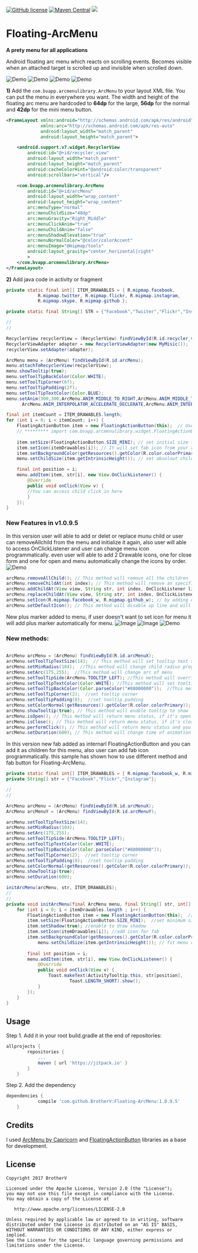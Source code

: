 [![GitHub license](https://img.shields.io/github/license/dcendents/android-maven-gradle-plugin.svg)](http://www.apache.org/licenses/LICENSE-2.0.html)
[![Maven Central](https://img.shields.io/maven-central/v/com.github.dcendents/android-maven-gradle-plugin.svg)](http://search.maven.org/#search%7Cga%7C1%7Ca%3A%22android-maven-gradle-plugin%22)
[![](https://jitpack.io/v/BrotherV/Floating-ArcMenu.svg)](https://jitpack.io/#BrotherV/Floating-ArcMenu)
# Floating-ArcMenu
**A prety menu for all applications**

Android floating arc menu which reacts on scrolling events. Becomes visible when an attached target is scrolled up and invisible when scrolled down.

![Demo](art/tooltip.gif)
![Demo](art/listview.gif)
![Demo](art/recycler.gif)
![Demo](art/scroll.gif)

**1)** Add the ``com.bvapp.arcmenulibrary.ArcMenu`` to your layout XML file. You can put the menu in everywhere you want.
The width and height of the floating arc menu are hardcoded to **64dp** for the large, **56dp** for the normal and **42dp**
for the mini menu button.

```xml
<FrameLayout xmlns:android="http://schemas.android.com/apk/res/android"
             xmlns:arc="http://schemas.android.com/apk/res-auto"
             android:layout_width="match_parent"
             android:layout_height="match_parent">

    <android.support.v7.widget.RecyclerView
        android:id="@+id/recycler_view"
        android:layout_width="match_parent"
        android:layout_height="match_parent"
        android:cacheColorHint="@android:color/transparent"
        android:scrollbars="vertical"/>

    <com.bvapp.arcmenulibrary.ArcMenu
        android:id="@+id/arcMenu"
        android:layout_width="wrap_content"
        android:layout_height="wrap_content"
        arc:menuType="normal"
        arc:menuChildSize="48dp"
        arc:menuGravity="Right_Middle"
        arc:menuClickAnim="true"
        arc:menuChildAnim="false"
        arc:menuShadowElevation="true"
        arc:menuNormalColor="@color/colorAccent"
        arc:menuImage="@mipmap/tools"
        android:layout_gravity="center_horizontal|right"
        >
    </com.bvapp.arcmenulibrary.ArcMenu>
</FrameLayout>
```
**2)** Add java code in activity or fragment
``` java
private static final int[] ITEM_DRAWABLES = { R.mipmap.facebook,
			R.mipmap.twitter, R.mipmap.flickr, R.mipmap.instagram,
			R.mipmap.skype, R.mipmap.github };

private static final String[] STR = {"Facebook","Twiiter","Flickr","Instagram","Skype","Github"};

//
//

RecyclerView recyclerView = (RecyclerView) findViewById(R.id.recycler_view);
RecyclerViewAdapter adapter = new RecyclerViewAdapter(new MyMisic());
recyclerView.setAdapter(adapter);

ArcMenu menu = (ArcMenu) findViewById(R.id.arcMenu);
menu.attachToRecyclerView(recyclerView);
menu.showTooltip(true);
menu.setToolTipBackColor(Color.WHITE);
menu.setToolTipCorner(6f);
menu.setToolTipPadding(2f);
menu.setToolTipTextColor(Color.BLUE);
menu.setAnim(300,300,ArcMenu.ANIM_MIDDLE_TO_RIGHT,ArcMenu.ANIM_MIDDLE_TO_RIGHT,
      ArcMenu.ANIM_INTERPOLATOR_ACCELERATE_DECLERATE,ArcMenu.ANIM_INTERPOLATOR_ACCELERATE_DECLERATE);

final int itemCount = ITEM_DRAWABLES.length;
for (int i = 0; i < itemCount; i++) {
	FloatingActionButton item = new FloatingActionButton(this);  // Use internal FAB as child
	// ********* import com.bvapp.arcmenulibrary.widget.FloatingActionButton; *********
	
	item.setSize(FloatingActionButton.SIZE_MINI); // set initial size for child, it will create fab first
	item.setIcon(itemDrawables[i]); // It will set fab icon from your resources which related to 'ITEM_DRAWABLES'
	item.setBackgroundColor(getResources().getColor(R.color.colorPrimary)); // it will set fab child's color
	menu.setChildSize(item.getIntrinsicHeight()); // set absolout child size for menu

	final int position = i;
	menu.addItem(item, str[i], new View.OnClickListener() {
		@Override
		public void onClick(View v) {
		//You can access child click in here			
		}
	});
}
```
### New Features in v1.0.9.5
In this version user will able to add or delet or replace munu child or user can removeAllchild from the menu and initialize it again, also user will able to access OnClickListener and user can change menu icon programmatically. even user will able to add 2 Drawable icons, one for close form and one for open and menu automatically change the icons by order.
![Demo](art/double_icon.gif)
``` java
arcMenu.removeAllChild(); // This method will remove all the children
arcMenu.removeChildAt(int index); // This method will remove an specific child
arcMenu.addChildAt(View view, String str, int index, OnClickListener listener); // This method can add a new child at the end 
arcMenu.replaceChildAt(View view, String str, int index, OnClickListener listener); // With this method you will able to replace a child
arcMenu.setIcon(R.mipmap.facebook_w, R.mipmap.github_w); // by adding drawable file ,menu will able to change icons by order.
arcMenu.setDefaultIcon(); // This method will disable up line and will set plus marker on the menu.
```
New plus marker added to menu, if user doesn't want to set icon for menu it will add plus marker automatically for menu.
![Image](art/img1.png)
![Image](art/img2.png)
![Demo](art/plus_marker.gif)

### New methods:

``` java

ArcMenu arcMenu = (ArcMenu) findViewById(R.id.arcMenuX);
arcMenu.setToolTipTextSize(14);  // This method will set tooltip text size
arcMenu.setMinRadius(104);  //This method will change child radius programmatically
arcMenu.setArc(175,255);  //This method will change arc of menu
arcMenu.setToolTipSide(ArcMenu.TOOLTIP_LEFT); //This method will override tooltip direction
arcMenu.setToolTipTextColor(Color.WHITE); //This method will set tooltip text color
arcMenu.setToolTipBackColor(Color.parseColor("#88000000"));  //This method will set tooltip background color
arcMenu.setToolTipCorner(2);  //set tooltip corner
arcMenu.setToolTipPadding(8);  //set tooltip padding
arcMenu.setColorNormal(getResources().getColor(R.color.colorPrimary));  //set menu button normal color programmatically
arcMenu.showTooltip(true); // This method will enable tooltip to show
arcMenu.isOpen(); // This method will return menu status, if it's open then it will return true.
arcMenu.isClose(); // This method will return menu status, if it's close then it will return true.
arcMenu.performClick(); // This method will return menu status and you can open or close menu programmatically.
arcMenu.setDuration(600); // This method will change time of animation

```
In this version new fab added as internarl FloatingActionButton and you can add it as children for this menu, also user can add fab icon programmatically. this sample has shown how to use different method and fab button for Floating-ArcMenu.
``` java
private static final int[] ITEM_DRAWABLES = { R.mipmap.facebook_w, R.mipmap.flickr_w, R.mipmap.instagram_w };
private String[] str = {"Facebook","Flickr","Instagram"};

//
//

ArcMenu arcMenu = (ArcMenu) findViewById(R.id.arcMenuX);
ArcMenu arcMenuY = (ArcMenu) findViewById(R.id.arcMenuY);

arcMenu.setToolTipTextSize(14);
arcMenu.setMinRadius(104);
arcMenu.setArc(175,255);
arcMenu.setToolTipSide(ArcMenu.TOOLTIP_LEFT);
arcMenu.setToolTipTextColor(Color.WHITE);
arcMenu.setToolTipBackColor(Color.parseColor("#88000000"));
arcMenu.setToolTipCorner(2);  //set tooltip corner
arcMenu.setToolTipPadding(8);  //set tooltip padding
arcMenu.setColorNormal(getResources().getColor(R.color.colorPrimary));
arcMenu.showTooltip(true);
arcMenu.setDuration(600);

initArcMenu(arcMenu, str, ITEM_DRAWABLES);
//
//
private void initArcMenu(final ArcMenu menu, final String[] str, int[] itemDrawables) {
	for (int i = 0; i < itemDrawables.length ; i++) {
		FloatingActionButton item = new FloatingActionButton(this);  //Use internal fab as a child
		item.setSize(FloatingActionButton.SIZE_MINI);  //set minimum size for fab 42dp
		item.setShadow(true); //enable to draw shadow
		item.setIcon(itemDrawables[i]); //add icon for fab
		item.setBackgroundColor(getResources().getColor(R.color.colorPrimary));  //set menu button normal color programmatically
	        menu.setChildSize(item.getIntrinsicHeight()); // fit menu child size exactly same as fab 
		
		final int position = i;
		menu.addItem(item, str[i], new View.OnClickListener() {
			@Override
			public void onClick(View v) {
				Toast.makeText(ActivityTooltip.this, str[position],
						Toast.LENGTH_SHORT).show();
			}
		});
	}
}

```

## Usage

Step 1. Add it in your root build.gradle at the end of repositories:
```Groovy
allprojects {
		repositories {
			...
			maven { url 'https://jitpack.io' }
		}
	}
```
Step 2. Add the dependency
```Groovy
dependencies {
	        compile 'com.github.BrotherV:Floating-ArcMenu:1.0.9.5'
	}
```
## Credits
I used [ArcMenu by Capricorn](https://github.com/daCapricorn/ArcMenu) and [FloatingActionButton](https://github.com/rey5137/material) 
libraries as a base for development.

## License
```
Copyright 2017 BrotherV

Licensed under the Apache License, Version 2.0 (the "License");
you may not use this file except in compliance with the License.
You may obtain a copy of the License at

   http://www.apache.org/licenses/LICENSE-2.0

Unless required by applicable law or agreed to in writing, software
distributed under the License is distributed on an "AS IS" BASIS,
WITHOUT WARRANTIES OR CONDITIONS OF ANY KIND, either express or implied.
See the License for the specific language governing permissions and
limitations under the License.
```



